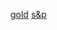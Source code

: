 
[gold](https://query2.finance.yahoo.com/v8/finance/chart/GC=F?interval=1d&range=25y)
[s&p](https://query2.finance.yahoo.com/v8/finance/chart/^GSPC?interval=1d&range=25y)